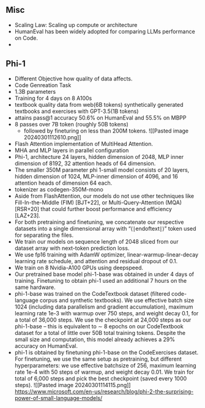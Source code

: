 ## Misc
- Scaling Law: Scaling up compute or architecture
- HumanEval has been widely adopted for comparing LLMs performance on Code.
- 
## Phi-1
- Different Objective how quality of data affects.
- Code Genreation Task
- 1.3B parameters
- Training for 4 days on 8 A100s
- textbook quality data from web(6B tokens) synthetically generated textbooks and exercises with GPT-3.5(1B tokens)
- attains pass@1 accuracy 50.6% on HumanEval and 55.5% on MBPP
- 8 passes over 7B token (roughly 50B tokens)
	- followed by fineturing on less than 200M tokens.
	![[Pasted image 20240301112610.png]]
- Flash Attention implementation of MultiHead Attention.
- MHA and MLP layers in parallel configuration
- Phi-1, architecture 24 layers, hidden dimension of 2048, MLP inner dimension of 8192, 32 attention heads of 64 dimension.
- The smaller 350M parameter phi 1-small model consists of 20 layers, hidden dimension of 1024, MLP-inner dimension of 4096, and 16 attention heads of dimension 64 each.
- tokenizer as codegen-350M-mono
- Aside from FlashAttention, our models do not use other techniques like Fill-In-the-Middle (FIM) [BJT+22], or Multi-Query-Attention (MQA) [RSR+20] that could further boost performance and efficiency [LAZ+23].
- For both pretraining and finetuning, we concatenate our respective datasets into a single dimensional array with “⟨∣endoftext∣⟩” token used for separating the files.
- We train our models on sequence length of 2048 sliced from our dataset array with next-token prediction loss.
- We use fp16 training with AdamW optimizer, linear-warmup-linear-decay learning rate schedule, and attention and residual dropout of 0.1.
- We train on 8 Nvidia-A100 GPUs using deepspeed.
- Our pretrained base model phi-1-base was obtained in under 4 days of training. Finetuning to obtain phi-1 used an additional 7 hours on the same hardware.
- phi-1-base was trained on the CodeTextbook dataset (filtered code-language corpus and synthetic textbooks). We use effective batch size 1024 (including data parallelism and gradient accumulation), maximum learning rate 1e-3 with warmup over 750 steps, and weight decay 0.1, for a total of 36,000 steps. We use the checkpoint at 24,000 steps as our phi-1-base – this is equivalent to ∼ 8 epochs on our CodeTextbook dataset for a total of little over 50B total training tokens. Despite the small size and computation, this model already achieves a 29% accuracy on HumanEval.
- phi-1 is obtained by finetuning phi-1-base on the CodeExercises dataset. For finetuning, we use the same setup as pretraining, but different hyperparameters: we use effective batchsize of 256, maximum learning rate 1e-4 with 50 steps of warmup, and weight decay 0.01. We train for total of 6,000 steps and pick the best checkpoint (saved every 1000 steps).
![[Pasted image 20240301114115.png]]
https://www.microsoft.com/en-us/research/blog/phi-2-the-surprising-power-of-small-language-models/